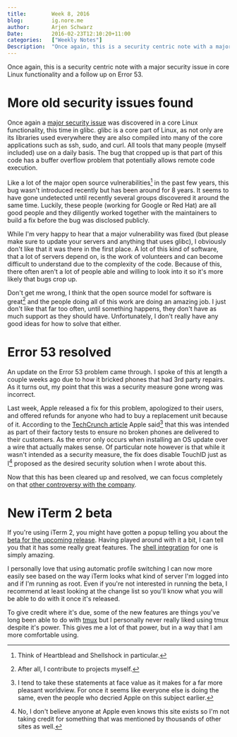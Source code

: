 ```yaml
---
title:        Week 8, 2016  
blog:         ig.nore.me  
author:       Arjen Schwarz  
Date:         2016-02-23T12:10:20+11:00
categories:   ["Weekly Notes"]
Description:  "Once again, this is a security centric note with a major security issue in core Linux functionality and a follow up on Error 53."
---
```


Once again, this is a security centric note with a major security issue in core Linux functionality and a follow up on Error 53.

# More old security issues found

Once again a [major security issue][linsec] was discovered in a core Linux functionality, this time in glibc. glibc is a core part of Linux, as not only are its libraries used everywhere they are also compiled into many of the core applications such as ssh, sudo, and curl. All tools that many people (myself included) use on a daily basis. The bug that cropped up is that part of this code has a buffer overflow problem that potentially allows remote code execution.

Like a lot of the major open source vulnerabilities[^heartbleed] in the past few years, this bug wasn't introduced recently but has been around for 8 years. It seems to have gone undetected until recently several groups discovered it around the same time. Luckily, these people (working for Google or Red Hat) are all good people and they diligently worked together with the maintainers to build a fix before the bug was disclosed publicly. 

While I'm very happy to hear that a major vulnerability was fixed (but please make sure to update your servers and anything that uses glibc), I obviously don't like that it was there in the first place. A lot of this kind of software, that a lot of servers depend on, is the work of volunteers and can become difficult to understand due to the complexity of the code. Because of this, there often aren't a lot of people able and willing to look into it so it's more likely that bugs crop up.

Don't get me wrong, I think that the open source model for software is great[^obviously] and the people doing all of this work are doing an amazing job. I just don't like that far too often, until something happens, they don't have as much support as they should have. Unfortunately, I don't really have any good ideas for how to solve that either.

[linsec]: http://arstechnica.com/security/2016/02/extremely-severe-bug-leaves-dizzying-number-of-apps-and-devices-vulnerable/

[^heartbleed]: Think of Heartblead and Shellshock in particular.

[^obviously]: After all, I contribute to projects myself.

# Error 53 resolved

An update on the Error 53 problem came through. I spoke of this at length a couple weeks ago due to how it bricked phones that had 3rd party repairs. As it turns out, my point that this was a security measure gone wrong was incorrect.

Last week, Apple released a fix for this problem, apologized to their users, and offered refunds for anyone who had to buy a replacement unit because of it. According to the [TechCrunch article][techcrunch] Apple said[^secondguess] that this was intended as part of their factory tests to ensure no broken phones are delivered to their customers. As the error only occurs when installing an OS update over a wire that actually makes sense. Of particular note however is that while it wasn't intended as a security measure, the fix does disable TouchID just as I[^yeahme] proposed as the desired security solution when I wrote about this.

Now that this has been cleared up and resolved, we can focus completely on that [other controversy with the company][children].

[techcrunch]: http://techcrunch.com/2016/02/18/apple-apologizes-and-updates-ios-to-restore-iphones-disabled-by-error-53/

[^secondguess]: I tend to take these statements at face value as it makes for a far more pleasant worldview. For once it seems like everyone else is doing the same, even the people who decried Apple on this subject earlier.

[^yeahme]: No, I don't believe anyone at Apple even knows this site exists so I'm not taking credit for something that was mentioned by thousands of other sites as well.

[children]: https://ig.nore.me/2016/02/think-of-the-children/

# New iTerm 2 beta

If you're using iTerm 2, you might have gotten a popup telling you about the [beta for the upcoming release][iterm]. Having played around with it a bit, I can tell you that it has some really great features. The [shell integration][shell] for one is simply amazing.

I personally love that using automatic profile switching I can now more easily see based on the way iTerm looks what kind of server I'm logged into and if I'm running as root. Even if you're not interested in running the beta, I recommend at least looking at the change list so you'll know what you will be able to do with it once it's released.

To give credit where it's due, some of the new features are things you've long been able to do with [tmux][tmux] but I personally never really liked using tmux despite it's power. This gives me a lot of that power, but in a way that I am more comfortable using.

[iterm]: https://iterm2.com/version3.html

[shell]: https://iterm2.com/shell_integration.html

[tmux]: https://tmux.github.io
